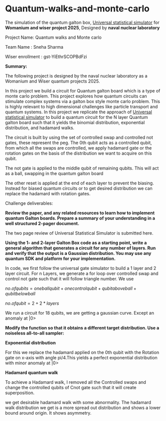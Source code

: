 # Quantum-walks-and-monte-carlo
The simulation of the quantum galton box, [Universal statistical simulator](https://arxiv.org/pdf/2202.01735) for **Womanium and wiser project 2025**, Designed by **naval nuclear laboratory**


Project Name: Quantum walks and Monte carlo 

Team Name : Sneha Sharma 

Wiser enrollment : gst-YiEthrSCOPBdFzi

**Summary:** 

The  following project is designed by the naval nuclear laboratory as a Womanium and Wiser quantum projects 2025. 

In this project we build a circuit for Quantum galton board which is a type of monte carlo problem. This project explores how quantum circuits can stimulate complex systems via a galton box style monte carlo problem.  This is highly relevant to high dimensional challenges like particle transport and quantum systems. 
In this project we replicate the approach of [Universal statistical simulator](https://arxiv.org/pdf/2202.01735) to build a quantum circuit for the N layer Quantum galton board such that it yields the binomial distribution, exponential distribution, and hadamard walks.


The circuit is built by using the set of controlled swap and controlled not gates, these represent the peg. The 0th qubit acts as a controlled qubit, from which all the swaps are controlled, we apply hadamard gate or the rotation gates on the basis of the distribution we want to acquire on this qubit. 


The not gate is applied to the middle qubit of remaining qubits. This will act as a ball, swapping in the quantum galton board 


The other reset is applied at the end of each layer to prevent the biasing. Instead for biased quantum circuits or to get desired distribution we can replace the hadamard with rotation gates. 



Challenge deliverables:


**Review the paper, and any related resources to learn how to implement quantum Galton boards. Prepare a summary of your understanding in a well structured 2-pager document.**  

The two page review of Universal Statistical Simulator is submitted here. 

**Using the 1- and 2-layer Galton Box code as a starting point, write a general algorithm that generates a circuit for any number of layers. Run and verify that the output is a Gaussian distribution. You may use any quantum SDK and platform for your implementation.**

In code, we first follow the universal gate simulator to build a 1 layer and 2 layer circuit. For n Layers, we generate a for loop over controlled  swap and control not  gate such that it will follow triangle number. We use 

$no. of qubits =one ball qubit +one control qubit+qubit above ball +qubit below ball$

$no. of qubit = 2+ 2*layers$

We run a circuit for 18 qubits, we are getting a gaussian curve. Except an anomaly at |0>

**Modify the function so that it obtains a different target distribution. Use a noiseless all-to-all sampler:**

**Exponential distribution**

For this we replace the hadamard applied on the 0th qubit with the Rotation gate on x-axis with angle pi/4.This yields a perfect exponential distribution with minor anomaly at |0>

**Hadamard quantum walk**

To achieve a Hadamard walk, I removed all the Controlled swaps and change the controlled qubits of Cnot gate such that it will create superposition.

 we get desirable hadamard walk with some abnormality. The hadamard walk distribution we get is a more spread out distribution and shows a lower bound around origin. It shows asymmetry.

